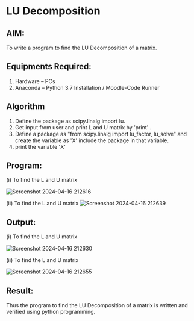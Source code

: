 # LU Decomposition 

## AIM:
To write a program to find the LU Decomposition of a matrix.

## Equipments Required:
1. Hardware – PCs
2. Anaconda – Python 3.7 Installation / Moodle-Code Runner

## Algorithm
1. Define the package as scipy.linalg import lu.
2. Get input from user and print L and U matrix by 'print' .
3. Define a package as "from scipy.linalg import lu_factor, lu_solve" and create the variable as 'X' include the package in that variable.
4. print the variable 'X'

## Program:
(i) To find the L and U matrix

![Screenshot 2024-04-16 212616](https://github.com/thunderantony/LU-Decomposition/assets/149364638/a4e3c705-60db-44ba-8909-8576a4ca2a39)


(ii) To find the L and U matrix
![Screenshot 2024-04-16 212639](https://github.com/thunderantony/LU-Decomposition/assets/149364638/73114439-0084-4c8b-af8a-e48b103f829f)


## Output:
(i) To find the L and U matrix

![Screenshot 2024-04-16 212630](https://github.com/thunderantony/LU-Decomposition/assets/149364638/376a97bc-9aee-4182-a6c2-80059cef68d0)


(ii) To find the L and U matrix

![Screenshot 2024-04-16 212655](https://github.com/thunderantony/LU-Decomposition/assets/149364638/6411ee8c-3ab1-4e3b-a8d6-0c20711a16ab)


## Result:
Thus the program to find the LU Decomposition of a matrix is written and verified using python programming.

